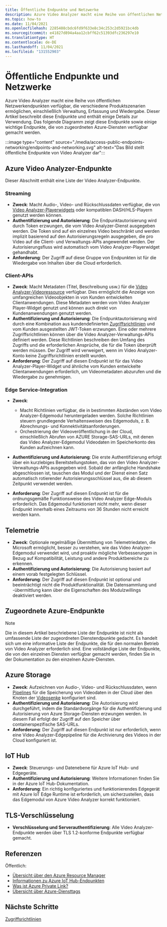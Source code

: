 ```yaml
---
title: Öffentliche Endpunkte und Netzwerke
description: Azure Video Analyzer macht eine Reihe von öffentlichen Netzwerkendpunkten verfügbar, die verschiedene Produktszenarien ermöglichen, einschließlich Verwaltung, Erfassung und Wiedergabe. In diesem Artikel wird erläutert, wie Sie auf öffentliche Endpunkte und Netzwerke zugreifen.
ms.topic: how-to
ms.date: 11/04/2021
ms.openlocfilehash: 2285408cbdc6fd9f633e8c34c253c2d5921bc4db
ms.sourcegitcommit: e41827d894a4aa12cbff62c51393dfc236297e10
ms.translationtype: HT
ms.contentlocale: de-DE
ms.lasthandoff: 11/04/2021
ms.locfileid: "131552903"
---
```

# <a name="public-endpoints-and-networking"></a>Öffentliche Endpunkte und Netzwerke

Azure Video Analyzer macht eine Reihe von öffentlichen Netzwerkendpunkten verfügbar, die verschiedene Produktszenarien ermöglichen, einschließlich Verwaltung, Erfassung und Wiedergabe. Dieser Artikel beschreibt diese Endpunkte und enthält einige Details zur Verwendung. Das folgende Diagramm zeigt diese Endpunkte sowie einige wichtige Endpunkte, die von zugeordneten Azure-Diensten verfügbar gemacht werden.

:::image type="content" source="./media/access-public-endpoints-networking/endpoints-and-networking.svg" alt-text="Das Bild stellt öffentliche Endpunkte von Video Analyzer dar":::

## <a name="video-analyzer-endpoints"></a>Azure Video Analyzer-Endpunkte 

Dieser Abschnitt enthält eine Liste der Video Analyzer-Endpunkte.

### <a name="streaming"></a>Streaming

* **Zweck**: Macht Audio-, Video- und Rückschlussdaten verfügbar, die von [Video Analyzer-Playerwidgets](player-widget.md) oder kompatiblen DASH/HLS-Playern genutzt werden können.
* **Authentifizierung und Autorisierung**: Die Endpunktautorisierung wird durch Token erzwungen, die vom Video Analyzer-Dienst ausgegeben werden. Die Token sind auf ein einzelnes Video beschränkt und werden implizit basierend auf den Autorisierungsregeln ausgegeben, die pro Video auf die Client- und Verwaltungs-APIs angewendet werden. Der Autorisierungsfluss wird automatisch vom Video Analyzer-Playerwidget gehandhabt.
* **Anforderung**: Der Zugriff auf diese Gruppe von Endpunkten ist für die Wiedergabe von Inhalten über die Cloud erforderlich.

### <a name="client-apis"></a>Client-APIs

* **Zweck**: Macht Metadaten (Titel, Beschreibung usw.) für die [Video Analyzer-Videoressource](terminology.md#video) verfügbar. Dies ermöglicht die Anzeige von umfangreichen Videoobjekten in von Kunden entwickelten Clientanwendungen. Diese Metadaten werden vom Video Analyzer Player-Widget genutzt und können auch direkt von Kundenanwendungen genutzt werden.
* **Authentifizierung und Autorisierung**: Die Endpunktautorisierung wird durch eine Kombination aus kundendefinierten [Zugriffsrichtlinien](access-policies.md) und vom Kunden ausgestellten JWT-Token erzwungen. Eine oder mehrere Zugriffsrichtlinien können über die Video Analyzer-Verwaltungs-APIs definiert werden. Diese Richtlinien beschreiben den Umfang des Zugriffs und die erforderlichen Ansprüche, die für die Token überprüft werden müssen. Der Zugriff wird verweigert, wenn im Video Analyzer-Konto keine Zugriffsrichtlinien erstellt wurden.
* **Anforderung**: Der Zugriff auf diesen Endpunkt ist für das Video Analyzer-Player-Widget und ähnliche vom Kunden entwickelte Clientanwendungen erforderlich, um Videometadaten abzurufen und die Wiedergabe zu genehmigen.

### <a name="edge-service-integration"></a>Edge Service-Integration

* **Zweck**: 

    * Macht Richtlinien verfügbar, die in bestimmten Abständen vom Video Analyzer-Edgemodul heruntergeladen werden. Solche Richtlinien steuern grundlegende Verhaltensweisen des Edgemoduls, z. B. Abrechnungs- und Konnektivitätsanforderungen.
    * Orchestrierung der Videoveröffentlichung in der Cloud, einschließlich Abrufen von AZURE Storage-SAS-URLs, mit denen das Video Analyzer-Edgemodul Videodaten im Speicherkonto des Kunden aufzeichnen kann.
* **Authentifizierung und Autorisierung**: Die erste Authentifizierung erfolgt über ein kurzlebiges Bereitstellungstoken, das von den Video Analyzer-Verwaltungs-APIs ausgegeben wird. Sobald der anfängliche Handshake abgeschlossen ist, tauschen das Modul und der Dienst einen Satz automatisch rotierender Autorisierungsschlüssel aus, die ab diesem Zeitpunkt verwendet werden.
* **Anforderung**: Der Zugriff auf diesen Endpunkt ist für die ordnungsgemäße Funktionsweise des Video Analyzer Edge-Moduls erforderlich. Das Edgemodul funktioniert nicht mehr, wenn dieser Endpunkt innerhalb eines Zeitraums von 36 Stunden nicht erreicht werden kann.

## <a name="telemetry"></a>Telemetrie

* **Zweck**: Optionale regelmäßige Übermittlung von Telemetriedaten, die Microsoft ermöglicht, besser zu verstehen, wie das Video Analyzer-Edgemodul verwendet wird, und proaktiv mögliche Verbesserungen in Bezug auf Kompatibilität, Leistung und andere Produktbereiche zu erkennen.
* **Authentifizierung und Autorisierung**: Die Autorisierung basiert auf einem vorab festgelegten Schlüssel.
* **Anforderung**: Der Zugriff auf diesen Endpunkt ist optional und beeinträchtigt nicht die Produktfunktionalität. Die Datensammlung und -übermittlung kann über die Eigenschaften des Modulzwillings deaktiviert werden.

## <a name="associated-azure-endpoints"></a>Zugeordnete Azure-Endpunkte 

> [!NOTE]
> Die in diesem Artikel beschriebene Liste der Endpunkte ist nicht als umfassende Liste der zugeordneten Dienstendpunkte gedacht. Es handelt sich um eine informative Liste der Endpunkte, die für den normalen Betrieb von Video Analyzer erforderlich sind. Eine vollständige Liste der Endpunkte, die von den einzelnen Diensten verfügbar gemacht werden, finden Sie in der Dokumentation zu den einzelnen Azure-Diensten.

## <a name="azure-storage"></a>Azure Storage

* **Zweck**: Aufzeichnen von Audio-, Video- und Rückschlussdaten, wenn [Pipelines](pipeline.md) für die Speicherung von Videodaten in der Cloud über den Knoten der [Videosenke](pipeline.md#video-sink) konfiguriert sind.
* **Authentifizierung und Autorisierung**: Die Autorisierung wird durchgeführt, indem die Standardvorgänge für die Authentifizierung und Autorisierung von Azure Storage-Diensten erzwungen werden. In diesem Fall erfolgt der Zugriff auf den Speicher über containerspezifische SAS-URLs.
* **Anforderung**: Der Zugriff auf diesen Endpunkt ist nur erforderlich, wenn eine Video Analyzer-Edgepipeline für die Archivierung des Videos in der Cloud konfiguriert ist.

## <a name="iot-hub"></a>IoT Hub

* **Zweck**: Steuerungs- und Datenebene für Azure IoT Hub- und Edgegeräte.
* **Authentifizierung und Autorisierung**: Weitere Informationen finden Sie in der Azure IoT Hub-Dokumentation.
* **Anforderung**: Ein richtig konfiguriertes und funktionierendes Edgegerät mit Azure IoT Edge Runtime ist erforderlich, um sicherzustellen, dass das Edgemodul von Azure Video Analyzer korrekt funktioniert.

##  <a name="tls-encryption"></a>TLS-Verschlüsselung 

* **Verschlüsselung und Serverauthentifizierung**: Alle Video Analyzer-Endpunkte werden über TLS 1.2-konforme Endpunkte verfügbar gemacht.

##  <a name="references"></a>Referenzen 

Öffentlich:

* [Übersicht über den Azure Resource Manager](../../azure-resource-manager/management/overview.md)
* [Informationen zu Azure IoT Hub-Endpunkten](../../iot-hub/iot-hub-devguide-endpoints.md)
* [Was ist Azure Private Link?](../../private-link/private-link-overview.md)
* [Übersicht über Azure-Diensttags](../../virtual-network/service-tags-overview.md)

## <a name="next-steps"></a>Nächste Schritte

[Zugriffsrichtlinien](access-policies.md) 
